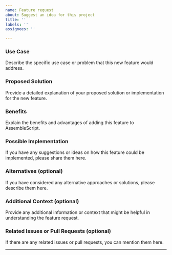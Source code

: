 ```yaml
---
name: Feature request
about: Suggest an idea for this project
title: ''
labels: ''
assignees: ''

---
```


### Use Case
Describe the specific use case or problem that this new feature would address.

### Proposed Solution
Provide a detailed explanation of your proposed solution or implementation for the new feature.

### Benefits
Explain the benefits and advantages of adding this feature to AssembleScript.

### Possible Implementation
If you have any suggestions or ideas on how this feature could be implemented, please share them here.

### Alternatives (optional)
If you have considered any alternative approaches or solutions, please describe them here.

### Additional Context (optional)
Provide any additional information or context that might be helpful in understanding the feature request.

### Related Issues or Pull Requests (optional)
If there are any related issues or pull requests, you can mention them here.

---
